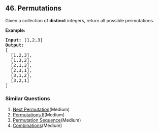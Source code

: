 ## 46. Permutations

<p>Given a collection of <strong>distinct</strong> integers, return all possible permutations.</p>

<p><strong>Example:</strong></p>

<pre>
<strong>Input:</strong> [1,2,3]
<strong>Output:</strong>
[
  [1,2,3],
  [1,3,2],
  [2,1,3],
  [2,3,1],
  [3,1,2],
  [3,2,1]
]
</pre>


### Similar Questions
  1. [Next Permutation](https://github.com/openset/leetcode/tree/master/solution/next-permutation)(Medium)
  1. [Permutations II](https://github.com/openset/leetcode/tree/master/solution/permutations-ii)(Medium)
  1. [Permutation Sequence](https://github.com/openset/leetcode/tree/master/solution/permutation-sequence)(Medium)
  1. [Combinations](https://github.com/openset/leetcode/tree/master/solution/combinations)(Medium)
